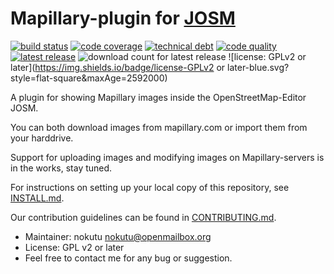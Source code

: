 # Mapillary-plugin for [JOSM](https://josm.openstreetmap.de)

[![build status](https://img.shields.io/travis/JOSM/Mapillary/master.svg?style=flat-square&maxAge=2592000)](https://travis-ci.org/JOSM/Mapillary)
[![code coverage](https://img.shields.io/codecov/c/github/JOSM/Mapillary/master.svg?style=flat-square&maxAge=2592000)](https://codecov.io/github/JOSM/Mapillary?branch=master)
[![technical debt](https://img.shields.io/sonar/https/josm.openstreetmap.de/sonar/josm-plugins:mapillary/sqale_debt_ratio.svg?style=flat-square&maxAge=2592000)](https://josm.openstreetmap.de/sonar/drilldown/measures/3325?metric=sqale_index)
[![code quality](https://img.shields.io/codacy/efb93251413e4736b3763ed477bfbe30.svg?style=flat-square&maxAge=2592000)](https://www.codacy.com/app/floscher/Mapillary)
[![latest release](https://img.shields.io/github/release/JOSM/josm-mapillary-plugin.svg?style=flat-square&maxAge=2592000)](https://github.com/JOSM/Mapillary/releases/latest)
![download count for latest release](https://img.shields.io/github/downloads/JOSM/Mapillary/latest/Mapillary.jar.svg?style=flat-square&maxAge=2592000)
![license: GPLv2 or later](https://img.shields.io/badge/license-GPLv2 or later-blue.svg?style=flat-square&maxAge=2592000)

A plugin for showing Mapillary images inside the OpenStreetMap-Editor JOSM.

You can both download images from mapillary.com or import them from your harddrive.

Support for uploading images and modifying images on Mapillary-servers is in the works, stay tuned.

For instructions on setting up your local copy of this repository, see [INSTALL.md](INSTALL.md).

Our contribution guidelines can be found in [CONTRIBUTING.md](CONTRIBUTING.md).

* Maintainer: nokutu <nokutu@openmailbox.org>
* License: GPL v2 or later
* Feel free to contact me for any bug or suggestion.
